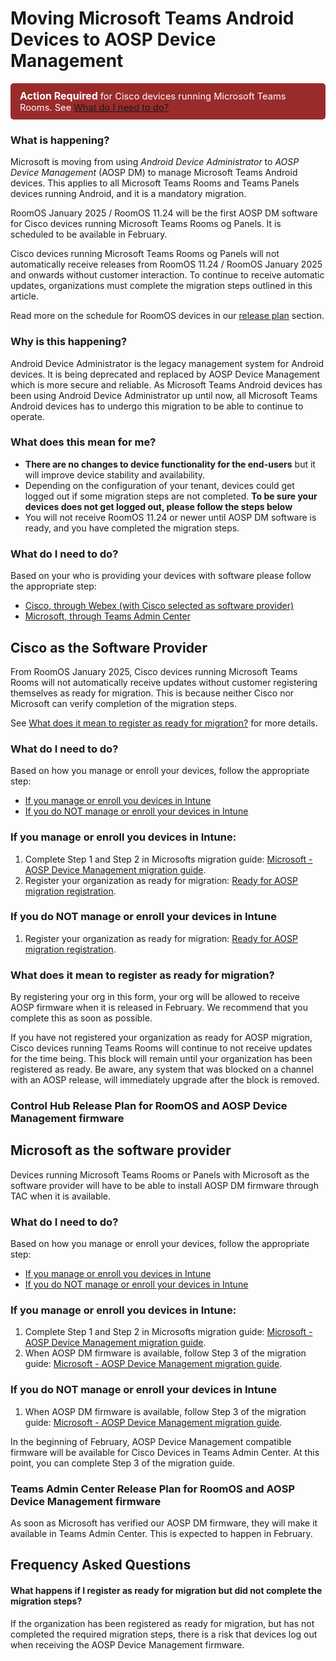 # Moving Microsoft Teams Android Devices to AOSP Device Management

<!--
> [!CAUTION]
> Action required for devices with Cisco as the software provider. See the section Cisco collaboration devices for Microsoft Teams Rooms with Cisco as the software provider.-->

<div style="background-color: #9a2b2b;padding: 10px 15px;border-radius: 5px;font-size: 11pt;color: white;">
  <b style="font-size: 12pt;">Action Required</b> for Cisco devices running Microsoft Teams Rooms. See <a href='dasfdsf'>What do I need to do?</a></i>
  </div> 

### What is happening?
Microsoft is moving from using *Android Device Administrator* to *AOSP Device Management* (AOSP DM) to manage Microsoft Teams Android devices. This applies to all Microsoft Teams Rooms and Teams Panels devices running Android, and it is a mandatory migration. 

RoomOS January 2025 / RoomOS 11.24 will be the first AOSP DM software for Cisco devices running Microsoft Teams Rooms og Panels. It is scheduled to be available in February.

Cisco devices running Microsoft Teams Rooms og Panels will not automatically receive releases from RoomOS 11.24 / RoomOS January 2025 and onwards without customer interaction. To continue to receive automatic updates, organizations must complete the migration steps outlined in this article. 

Read more on the schedule for RoomOS devices in our [release plan](#cisco_sw_release_plan) section.

### Why is this happening?
Android Device Administrator is the legacy management system for Android devices. It is being deprecated and replaced by AOSP Device Management which is more secure and reliable. As Microsoft Teams Android devices has been using Android Device Administrator up until now, all Microsoft Teams Android devices has to undergo this migration to be able to continue to operate.

### What does this mean for me?
* **There are no changes to device functionality for the end-users** but it will improve device stability and availability.
* Depending on the configuration of your tenant, devices could get logged out if some migration steps are not completed. **To be sure your devices does not get logged out, please follow the steps below**
* You will not receive RoomOS 11.24 or newer until AOSP DM software is ready, and you have completed the migration steps.


### What do I need to do?
Based on your who is providing your devices with software please follow the appropriate step:
* [Cisco, through Webex (with Cisco selected as software provider)](#cisco_sw_provider)
* [Microsoft, through Teams Admin Center](#microsoft_sw_provider)

<!-- If you want to learn about the details, head down to our [FAQ](#faq) section. -->

## <a name="cisco_sw_provider"></a>Cisco as the Software Provider

From RoomOS January 2025, Cisco devices running Microsoft Teams Rooms will not automatically receive updates without customer registering themselves as ready for migration. This is because neither Cisco nor Microsoft can verify completion of the migration steps.

See [What does it mean to register as ready for migration?](#cisco_what_register) for more details.

### What do I need to do?
Based on how you manage or enroll your devices, follow the appropriate step:
* [If you manage or enroll you devices in Intune](#cisco_intune_managed)
* [If you do NOT manage or enroll your devices in Intune](#cisco_not_intune_managed)

### <a name="cisco_intune_managed"></a>If you manage or enroll you devices in Intune:

1. Complete Step 1 and Step 2 in Microsofts migration guide:
[Microsoft - AOSP Device Management migration guide](https://learn.microsoft.com/MicrosoftTeams/rooms/android-migration-guide).
2. Register your organization as ready for migration:
[Ready for AOSP migration registration](https://ciscocx.qualtrics.com/jfe/form/SV_eWIgDZWDYexwS3k).

### <a name="cisco_not_intune_managed"></a>If you do NOT manage or enroll your devices in Intune

1. Register your organization as ready for migration:
[Ready for AOSP migration registration](https://ciscocx.qualtrics.com/jfe/form/SV_eWIgDZWDYexwS3k).

### <a name="cisco_what_register"></a>What does it mean to register as ready for migration?

By registering your org in this form, your org will be allowed to receive AOSP firmware when it is released in February. We recommend that you complete this as soon as possible. 

If you have not registered your organization as ready for AOSP migration, Cisco devices running Teams Rooms will continue to not receive updates for the time being. This block will remain until your organization has been registered as ready. Be aware, any system that was blocked on a channel with an AOSP release, will immediately upgrade after the block is removed.

### <a name="cisco_sw_release_plan">Control Hub Release Plan for RoomOS and AOSP Device Management firmware

## <a name="microsoft_sw_provider"></a>Microsoft as the software provider

Devices running Microsoft Teams Rooms or Panels with Microsoft as the software provider will have to be able to install AOSP DM firmware through TAC when it is available.

### What do I need to do?
Based on how you manage or enroll your devices, follow the appropriate step:
* [If you manage or enroll you devices in Intune](#msft_intune_managed)
* [If you do NOT manage or enroll your devices in Intune](#msft_not_intune_managed)

### <a name="msft_intune_managed"></a>If you manage or enroll you devices in Intune:

1. Complete Step 1 and Step 2 in Microsofts migration guide:
[Microsoft - AOSP Device Management migration guide](https://learn.microsoft.com/MicrosoftTeams/rooms/android-migration-guide).
2. When AOSP DM firmware is available, follow Step 3 of the migration guide: [Microsoft - AOSP Device Management migration guide](https://learn.microsoft.com/MicrosoftTeams/rooms/android-migration-guide).

### <a name="msft_not_intune_managed"></a>If you do NOT manage or enroll your devices in Intune

1. When AOSP DM firmware is available, follow Step 3 of the migration guide: [Microsoft - AOSP Device Management migration guide](https://learn.microsoft.com/MicrosoftTeams/rooms/android-migration-guide).

In the beginning of February, AOSP Device Management compatible firmware will be available for Cisco Devices in Teams Admin Center. At this point, you can complete Step 3 of the migration guide. 

### <a name="cisco_sw_release_plan"></a>Teams Admin Center Release Plan for RoomOS and AOSP Device Management firmware

As soon as Microsoft has verified our AOSP DM firmware, they will make it available in Teams Admin Center. This is expected to happen in February.

## <a name="faq"></a>Frequency Asked Questions

#### What happens if I register as ready for migration but did not complete the migration steps?
If the organization has been registered as ready for migration, but has not completed the required migration steps, there is a risk that devices log out when receiving the AOSP Device Management firmware.